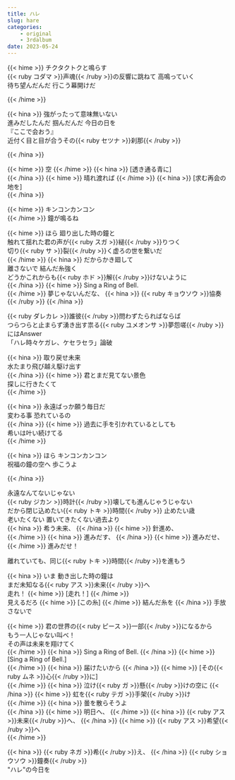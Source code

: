 ```yaml
---
title: ハレ
slug: hare
categories:
    - original
    - 3rdalbum
date: 2023-05-24
---
```


{{< hime >}}
チクタクトクと鳴らす  
{{< ruby コダマ >}}声魂{{< /ruby >}}の反響に跳ねて 高鳴っていく  
待ち望んだんだ 行こう幕開けだ  

{{< /hime >}}

{{< hina >}}
強がったって意味無いない  
進みだしたんだ 掴んだんだ 今日の日を  
『ここで会おう』  
近付く目と目が合うその{{< ruby セツナ >}}刹那{{< /ruby >}}  

{{< /hina >}}

{{< hime >}}
空
{{< /hime >}}
{{< hina >}}
[透き通る青に]  
{{< /hina >}}
{{< hime >}}
晴れ渡れば
{{< /hime >}}
{{< hina >}}
[求む再会の地を]  
{{< /hina >}}

{{< hime >}}
キンコンカンコン  
{{< /hime >}}
鐘が鳴るね  

{{< hime >}}
ほら 廻り出した時の鐘と  
触れて揺れた君の声が{{< ruby スガ >}}縋{{< /ruby >}}りつく  
切り{{< ruby サ >}}裂{{< /ruby >}}く虚ろの世を繋いだ  
{{< /hime >}}
{{< hina >}}
だからかき廻して  
離さないで 結んだ糸強く  
どうかこれからも{{< ruby ホド >}}解{{< /ruby >}}けないように  
{{< /hina >}}
{{< hime >}}
Sing a Ring of Bell.  
{{< /hime >}}
夢じゃないんだな、
{{< hina >}}
{{< ruby キョウソウ >}}協奏{{< /ruby >}}
{{< /hina >}}  

{{< ruby ダレカレ >}}誰彼{{< /ruby >}}問わずたらればならば  
つらつらと止まらず湧き出す祟る{{< ruby ユメオンサ >}}夢怨嗟{{< /ruby >}}  
にはAnswer  
「ハレ時々ケガレ、ケセラセラ」論破  

{{< hina >}}
取り戻せ未来  
水たまり飛び越え駆け出す  
{{< /hina >}}
{{< hime >}}
君とまだ見てない景色  
探しに行きたくて  
{{< /hime >}}

{{< hina >}}
永遠ばっか願う毎日だ  
変わる事 恐れているの  
{{< /hina >}}
{{< hime >}}
過去に手を引かれているとしても  
希いは叶い続けてる  
{{< /hime >}}

{{< hina >}}
ほら キンコンカンコン  
祝福の鐘の空へ 歩こうよ  

{{< /hina >}}

永遠なんてないじゃない  
{{< ruby ジカン >}}時計{{< /ruby >}}壊しても進んじゃうじゃない  
だから閉じ込めたい{{< ruby トキ >}}時間{{< /ruby >}} 止めたい歳  
老いたくない 置いてきたくない過去より  
{{< hina >}}
希う未来、
{{< /hina >}}
{{< hime >}}
針進め、  
{{< /hime >}}
{{< hina >}}
進みだす、
{{< /hina >}}
{{< hime >}}
進みだせ、
{{< /hime >}}
進みだせ！  

離れていても、同じ{{< ruby トキ >}}時間{{< /ruby >}}を進もう  

{{< hina >}}
いま 動き出した時の鐘は  
まだ未知なる{{< ruby アス >}}未来{{< /ruby >}}へ  
走れ！
{{< hime >}}
[走れ！]
{{< /hime >}}  
見えるだろ
{{< hime >}}
[この糸]
{{< /hime >}}
結んだ糸を
{{< /hina >}}
手放さないで  

{{< hime >}}
君の世界の{{< ruby ピース >}}一部{{< /ruby >}}になるから  
もう一人じゃない叫べ！  
その声は未来を翔けてく  
{{< /hime >}}
{{< hina >}}
Sing a Ring of Bell.
{{< /hina >}}
{{< hime >}}
[Sing a Ring of Bell.]  
{{< /hime >}}
{{< hina >}}
届けたいから
{{< /hina >}}
{{< hime >}}
[その{{< ruby ムネ >}}心{{< /ruby >}}に]  
{{< /hime >}}
{{< hina >}}
泣け{{< ruby ガ >}}懸{{< /ruby >}}けの空に
{{< /hina >}}
{{< hime >}}
虹を{{< ruby テガ >}}手架{{< /ruby >}}け  
{{< /hime >}}
{{< hina >}}
曇を散らそうよ  
{{< /hina >}}
{{< hime >}}
明日へ、
{{< /hime >}}
{{< hina >}}
{{< ruby アス >}}未来{{< /ruby >}}へ、
{{< /hina >}}
{{< hime >}}
{{< ruby アス >}}希望{{< /ruby >}}へ  
{{< /hime >}}

{{< hina >}}
{{< ruby ネガ >}}希{{< /ruby >}}え、
{{< /hina >}}
{{< ruby ショウソウ >}}鐘奏{{< /ruby >}}  
"ハレ"の今日を  